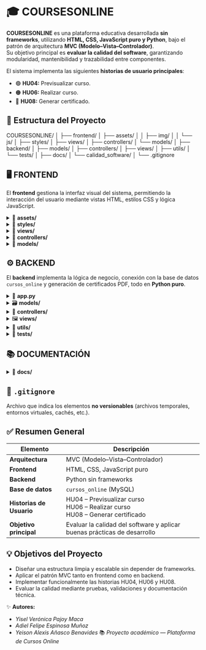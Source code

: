 # 🎓 COURSESONLINE

**COURSESONLINE** es una plataforma educativa desarrollada **sin frameworks**, utilizando **HTML, CSS, JavaScript puro y Python**, bajo el patrón de arquitectura **MVC (Modelo–Vista–Controlador)**.  
Su objetivo principal es **evaluar la calidad del software**, garantizando modularidad, mantenibilidad y trazabilidad entre componentes.

El sistema implementa las siguientes **historias de usuario principales**:
- 🟢 **HU04:** Previsualizar curso.  
- 🟠 **HU06:** Realizar curso.  
- 🔵 **HU08:** Generar certificado.  

## 🧱 Estructura del Proyecto

COURSESONLINE/
│
├── frontend/
│   ├── assets/
│   │   ├── img/
│   │   └── js/
│   ├── styles/
│   ├── views/
│   ├── controllers/
│   └── models/
│
├── backend/
│   ├── models/
│   ├── controllers/
│   ├── views/
│   ├── utils/
│   └── tests/
│
├── docs/
│   └── calidad_software/
│
└── .gitignore

## 🖥️ FRONTEND

El **frontend** gestiona la interfaz visual del sistema, permitiendo la interacción del usuario mediante vistas HTML, estilos CSS y lógica JavaScript.

<details>
<summary>📂 <b>assets/</b></summary>

Contiene todos los **recursos estáticos** del proyecto.

- **img/** → logos, íconos, banners.  
- **js/** → scripts principales del sitio:  
  - `main.js` → inicializa la aplicación.  
  - `api.js` → simula peticiones al backend.  
  - **utils/** → funciones reutilizables (validaciones, formatos).  
  - **modules/** → módulos específicos:  
    - `coursePreview.js` → Previsualizar curso (HU04).  
    - `coursePlayer.js` → Realizar curso (HU06).  
    - `certificateGenerator.js` → Generar certificado (HU08).
</details>

<details>
<summary>🎨 <b>styles/</b></summary>

Define la presentación visual del proyecto.

- **css/** → estilos principales:  
  - `main.css` → diseño base global.  
  - `course.css` → vista de cursos.  
  - `certificate.css` → vista del certificado.  
- **components/** → estilos de componentes reutilizables:  
  - `header.css`, `footer.css`, `card-course.css`.
</details>

<details>
<summary>📄 <b>views/</b></summary>

Contiene las **páginas HTML** que verá el usuario:
- `index.html` → página principal y buscador de cursos.  
- `coursePreview.html` → detalles del curso (HU04).  
- `coursePlayer.html` → ejecución de lecciones (HU06).  
- `certificate.html` → certificado emitido (HU08).
</details>

<details>
<summary>🧠 <b>controllers/</b></summary>

Controlan la interacción entre las vistas y los modelos del frontend.

- `mainController.js` → navegación general.  
- `cursosController.js` → carga y filtrado de cursos.  
- `leccionesController.js` → gestión del progreso del usuario.  
- `evaluacionesController.js` → quizzes y evaluaciones finales.  
- `certificadosController.js` → descarga o visualización del certificado.
</details>

<details>
<summary>🧩 <b>models/</b></summary>

Define las estructuras de datos equivalentes a las tablas del modelo SQL.

- `usuariosModel.js`  
- `cursosModel.js`  
- `leccionesModel.js`  
- `evaluacionesModel.js`  
- `inscripcionesModel.js`  
- `certificadosModel.js`
</details>

## ⚙️ BACKEND

El **backend** implementa la lógica de negocio, conexión con la base de datos `cursos_online` y generación de certificados PDF, todo en **Python puro**.

<details>
<summary>🐍 <b>app.py</b></summary>

Archivo principal del servidor.  
Define rutas, inicializa los controladores y coordina la comunicación con el frontend.
</details>

<details>
<summary>🗃️ <b>models/</b></summary>

Cada archivo representa una **tabla de la base de datos** y gestiona sus operaciones CRUD.

Ejemplos:
- `usuarios.py` → usuarios y roles.  
- `cursos.py` → cursos y categorías.  
- `lecciones.py` → contenido de cursos.  
- `evaluaciones.py`, `preguntas.py`, `respuestas.py` → gestión de quizzes.  
- `inscripciones.py` → progreso de estudiantes.  
- `certificados.py` → emisión de certificados.
</details>

<details>
<summary>🧭 <b>controllers/</b></summary>

Implementan la lógica de negocio y coordinan la interacción entre los modelos y las vistas.

- `usuarios_controller.py`  
- `cursos_controller.py`  
- `lecciones_controller.py`  
- `evaluaciones_controller.py`  
- `inscripciones_controller.py`  
- `certificados_controller.py`
</details>

<details>
<summary>🖼️ <b>views/</b></summary>

Define las respuestas enviadas al frontend.  

- **templates/** → vistas HTML dinámicas (si se usa Jinja).  
- **responses/** → archivos JSON simulando API (para pruebas locales).
</details>

<details>
<summary>🧰 <b>utils/</b></summary>

Contiene herramientas auxiliares reutilizables:

- `validators.py` → validaciones de datos.  
- `file_generator.py` → genera certificados PDF.  
- `helpers.py` → funciones generales de apoyo.
</details>

<details>
<summary>🧪 <b>tests/</b></summary>

Pruebas unitarias e integrales para medir la **calidad del software**:

- `test_usuarios.py`  
- `test_cursos.py`  
- `test_lecciones.py`  
- `test_evaluaciones.py`  
- `test_certificados.py`
</details>

## 📚 DOCUMENTACIÓN

<details>
<summary>📁 <b>docs/</b></summary>

Contiene la documentación técnica y de calidad del proyecto.

- `modelo_entidad_relacion.png` → MER del sistema.  
- `diagrama_funcional.png` → flujo general de actores.  
- `historias_usuario.pdf` → detalle de las HU04, HU06 y HU08.  
- **calidad_software/** → reportes de evaluación:
  - `métricas_calidad.md`  
  - `criterios_usabilidad.md`  
  - `validacion_funcional.md`
</details>

## 🧾 `.gitignore`

Archivo que indica los elementos **no versionables** (archivos temporales, entornos virtuales, cachés, etc.).

## ✅ Resumen General

| Elemento | Descripción |
|-----------|-------------|
| **Arquitectura** | MVC (Modelo–Vista–Controlador) |
| **Frontend** | HTML, CSS, JavaScript puro |
| **Backend** | Python sin frameworks |
| **Base de datos** | `cursos_online` (MySQL) |
| **Historias de Usuario** | HU04 – Previsualizar curso <br> HU06 – Realizar curso <br> HU08 – Generar certificado |
| **Objetivo principal** | Evaluar la calidad del software y aplicar buenas prácticas de desarrollo |

## 💡 Objetivos del Proyecto

- Diseñar una estructura limpia y escalable sin depender de frameworks.  
- Aplicar el patrón MVC tanto en frontend como en backend.  
- Implementar funcionalmente las historias HU04, HU06 y HU08.  
- Evaluar la calidad mediante pruebas, validaciones y documentación técnica.  

✨ **Autores:** 
- *Yisel Verónica Pajoy Maca*
- *Adiel Felipe Espinosa Muñoz*
- *Yeison Alexis Añasco Benavides*
📚 *Proyecto académico — Plataforma de Cursos Online*
